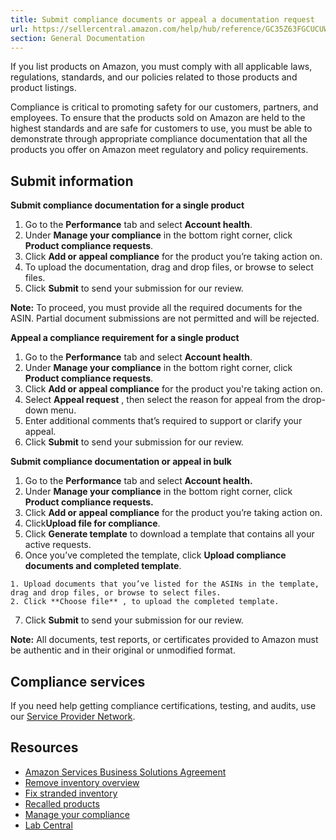 ```yaml
---
title: Submit compliance documents or appeal a documentation request
url: https://sellercentral.amazon.com/help/hub/reference/GC35Z63FGCUCUWXX
section: General Documentation
---
```


If you list products on Amazon, you must comply with all applicable laws,
regulations, standards, and our policies related to those products and product
listings.

Compliance is critical to promoting safety for our customers, partners, and
employees. To ensure that the products sold on Amazon are held to the highest
standards and are safe for customers to use, you must be able to demonstrate
through appropriate compliance documentation that all the products you offer
on Amazon meet regulatory and policy requirements.

## Submit information

**Submit compliance documentation for a single product**  

  1. Go to the **Performance** tab and select **Account health**.
  2. Under **Manage your compliance** in the bottom right corner, click **Product compliance requests**.
  3. Click **Add or appeal compliance** for the product you’re taking action on.
  4. To upload the documentation, drag and drop files, or browse to select files. 
  5. Click **Submit** to send your submission for our review.

**Note:** To proceed, you must provide all the required documents for the
ASIN. Partial document submissions are not permitted and will be rejected.

**Appeal a compliance requirement for a single product**  

  1. Go to the **Performance** tab and select **Account health**.
  2. Under **Manage your compliance** in the bottom right corner, click **Product compliance requests**.
  3. Click **Add or appeal compliance** for the product you're taking action on.
  4. Select **Appeal request** , then select the reason for appeal from the drop-down menu.
  5. Enter additional comments that’s required to support or clarify your appeal. 
  6. Click **Submit** to send your submission for our review.

**Submit compliance documentation or appeal in bulk**  

  1. Go to the **Performance** tab and select **Account health.**
  2. Under **Manage your compliance** in the bottom right corner, click **Product compliance requests.**
  3. Click **Add or appeal compliance** for the product you’re taking action on.
  4. Click**Upload file for compliance**.
  5. Click **Generate template** to download a template that contains all your active requests.
  6. Once you’ve completed the template, click **Upload compliance documents and completed template**.  

    1. Upload documents that you’ve listed for the ASINs in the template, drag and drop files, or browse to select files.
    2. Click **Choose file** , to upload the completed template.
  7. Click **Submit** to send your submission for our review. 

**Note:** All documents, test reports, or certificates provided to Amazon must
be authentic and in their original or unmodified format.

## Compliance services

If you need help getting compliance certifications, testing, and audits, use
our [Service Provider Network](/gspn/searchpage/Compliance).

## Resources

  * [Amazon Services Business Solutions Agreement](/gp/help/external/G1791)
  * [Remove inventory overview](/gp/help/external/G200280650)
  * [Fix stranded inventory](/inventoryplanning/stranded-inventory/)
  * [Recalled products](/gp/help/external/G200164750)
  * [Manage your compliance](/gp/help/external/GUDCM66BHG6B4GXZ)
  * [Lab Central](/gp/help/external/GVFAEWKEFPSMVQ6J)

